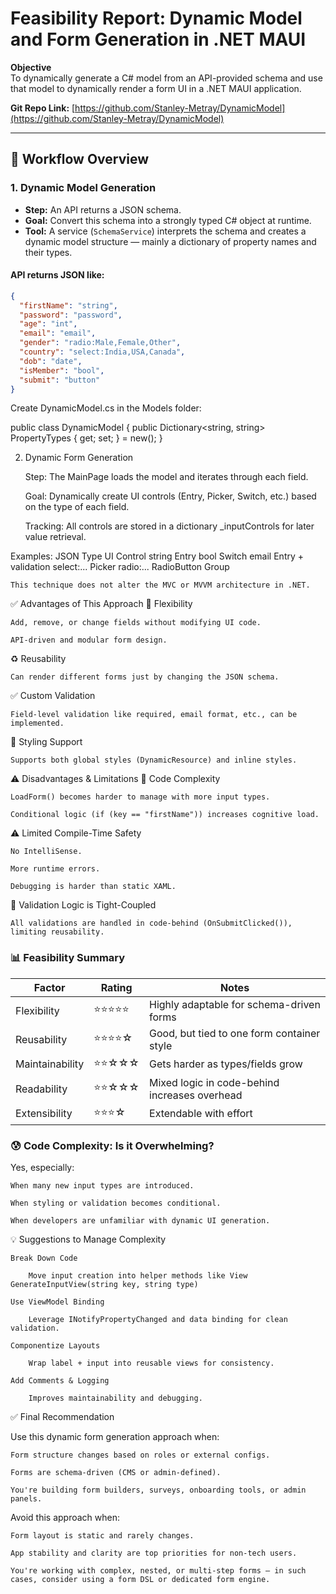 # Feasibility Report: Dynamic Model and Form Generation in .NET MAUI

**Objective**  
To dynamically generate a C# model from an API-provided schema and use that model to dynamically render a form UI in a .NET MAUI application.

**Git Repo Link:** [https://github.com/Stanley-Metray/DynamicModel](https://github.com/Stanley-Metray/DynamicModel)

---

## 🔁 Workflow Overview

### 1. Dynamic Model Generation

- **Step:** An API returns a JSON schema.  
- **Goal:** Convert this schema into a strongly typed C# object at runtime.  
- **Tool:** A service (`SchemaService`) interprets the schema and creates a dynamic model structure — mainly a dictionary of property names and their types.

#### API returns JSON like:
```json
{
  "firstName": "string",
  "password": "password",
  "age": "int",
  "email": "email",
  "gender": "radio:Male,Female,Other",
  "country": "select:India,USA,Canada",
  "dob": "date",
  "isMember": "bool",
  "submit": "button"
}
```


Create DynamicModel.cs in the Models folder:

public class DynamicModel
{
    public Dictionary<string, string> PropertyTypes { get; set; } = new();
}


2. Dynamic Form Generation

    Step: The MainPage loads the model and iterates through each field.

    Goal: Dynamically create UI controls (Entry, Picker, Switch, etc.) based on the type of each field.

    Tracking: All controls are stored in a dictionary _inputControls for later value retrieval.

Examples:
JSON Type	UI Control
string	Entry
bool	Switch
email	Entry + validation
select:...	Picker
radio:...	RadioButton Group

    This technique does not alter the MVC or MVVM architecture in .NET.

✅ Advantages of This Approach
🔄 Flexibility

    Add, remove, or change fields without modifying UI code.

    API-driven and modular form design.

♻️ Reusability

    Can render different forms just by changing the JSON schema.

✅ Custom Validation

    Field-level validation like required, email format, etc., can be implemented.

🎨 Styling Support

    Supports both global styles (DynamicResource) and inline styles.

⚠️ Disadvantages & Limitations
🧠 Code Complexity

    LoadForm() becomes harder to manage with more input types.

    Conditional logic (if (key == "firstName")) increases cognitive load.

⚠️ Limited Compile-Time Safety

    No IntelliSense.

    More runtime errors.

    Debugging is harder than static XAML.

🔐 Validation Logic is Tight-Coupled

    All validations are handled in code-behind (OnSubmitClicked()), limiting reusability.

### 📊 Feasibility Summary

| Factor         | Rating   | Notes                                           |
|----------------|----------|-------------------------------------------------|
| Flexibility    | ⭐⭐⭐⭐⭐   | Highly adaptable for schema-driven forms        |
| Reusability    | ⭐⭐⭐⭐☆   | Good, but tied to one form container style      |
| Maintainability| ⭐⭐☆☆☆   | Gets harder as types/fields grow                |
| Readability    | ⭐⭐☆☆☆   | Mixed logic in code-behind increases overhead   |
| Extensibility  | ⭐⭐⭐☆    | Extendable with effort                          |

### 😰 Code Complexity: Is it Overwhelming?


Yes, especially:

    When many new input types are introduced.

    When styling or validation becomes conditional.

    When developers are unfamiliar with dynamic UI generation.

💡 Suggestions to Manage Complexity

    Break Down Code

        Move input creation into helper methods like View GenerateInputView(string key, string type)

    Use ViewModel Binding

        Leverage INotifyPropertyChanged and data binding for clean validation.

    Componentize Layouts

        Wrap label + input into reusable views for consistency.

    Add Comments & Logging

        Improves maintainability and debugging.

✅ Final Recommendation

Use this dynamic form generation approach when:

    Form structure changes based on roles or external configs.

    Forms are schema-driven (CMS or admin-defined).

    You're building form builders, surveys, onboarding tools, or admin panels.

Avoid this approach when:

    Form layout is static and rarely changes.

    App stability and clarity are top priorities for non-tech users.

    You're working with complex, nested, or multi-step forms — in such cases, consider using a form DSL or dedicated form engine.






